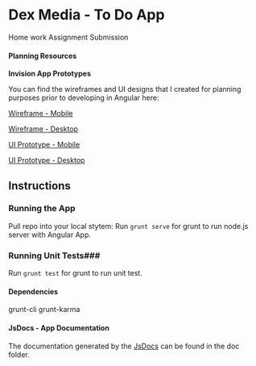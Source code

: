 # Dex Media - To Do App #
Home work Assignment Submission


#### Planning Resources ####

**Invision App Prototypes**

You can find the wireframes and UI designs that I created for planning purposes prior to developing in Angular here:

[Wireframe - Mobile](https://invis.io/EJ6WUWJBY)

[Wireframe - Desktop](https://invis.io/5E6WUXRZH)

[UI Prototype - Mobile](https://invis.io/VP6WUY8Y4)

[UI Prototype - Desktop](https://invis.io/8S6WUYMBH)



## Instructions ##

### Running the App ###
Pull repo into your local stytem:
Run `grunt serve` for grunt to run node.js server with Angular App.



### Running Unit Tests###
Run `grunt test` for grunt to run unit test.

#### Dependencies ####
grunt-cli
grunt-karma

#### JsDocs - App Documentation ####
The documentation generated by the [JsDocs](http://usejsdoc.org/) can be found in the doc folder.

